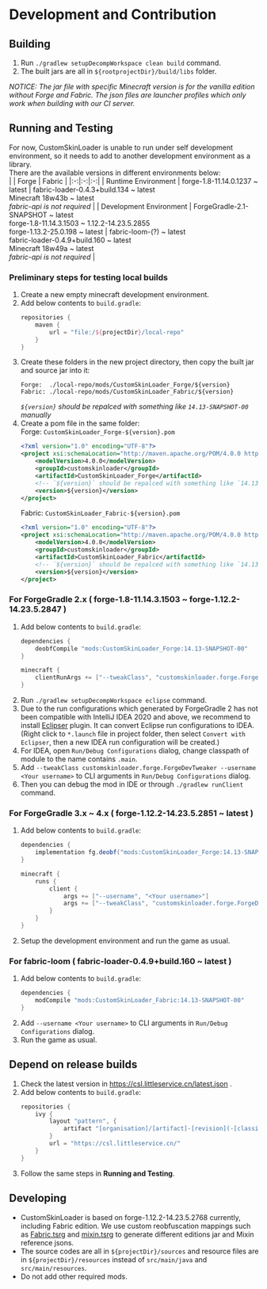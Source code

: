# Development and Contribution

## Building
1. Run `./gradlew setupDecompWorkspace clean build` command.
1. The built jars are all in `${rootprojectDir}/build/libs` folder.

*NOTICE: The jar file with specific Minecraft version is for the vanilla edition without Forge and Fabric. The json files are launcher profiles which only work when building with our CI server.*

## Running and Testing
For now, CustomSkinLoader is unable to run under self development environment, so it needs to add to another development environment as a library.  
There are the available versions in different environments below:  
|  | Forge | Fabric |
|:-:|:-:|:-:|
| Runtime Environment | forge-1.8-11.14.0.1237 ~ latest | fabric-loader-0.4.3+build.134 ~ latest<br/> Minecraft 18w43b ~ latest<br/> *fabric-api is not required* |
| Development Environment | ForgeGradle-2.1-SNAPSHOT ~ latest<br/> forge-1.8-11.14.3.1503 ~ 1.12.2-14.23.5.2855<br/> forge-1.13.2-25.0.198 ~ latest | fabric-loom-(?) ~ latest<br/> fabric-loader-0.4.9+build.160 ~ latest<br/> Minecraft 18w49a ~ latest<br/> *fabric-api is not required* |

### Preliminary steps for testing local builds
1. Create a new empty minecraft development environment.
1. Add below contents to `build.gradle`:
   ```gradle
   repositories {
       maven {
           url = "file:/${projectDir}/local-repo"
       }
   }
   ```
1. Create these folders in the new project directory, then copy the built jar and source jar into it:
   ```
   Forge:  ./local-repo/mods/CustomSkinLoader_Forge/${version}
   Fabric: ./local-repo/mods/CustomSkinLoader_Fabric/${version}
   ```
   *`${version}` should be repalced with something like `14.13-SNAPSHOT-00` manually*
1. Create a pom file in the same folder:  
   Forge: `CustomSkinLoader_Forge-${version}.pom`
   ```xml
   <?xml version="1.0" encoding="UTF-8"?>
   <project xsi:schemaLocation="http://maven.apache.org/POM/4.0.0 http://maven.apache.org/xsd/maven-4.0.0.xsd" xmlns="http://maven.apache.org/POM/4.0.0" xmlns:xsi="http://www.w3.org/2001/XMLSchema-instance">
       <modelVersion>4.0.0</modelVersion>
       <groupId>customskinloader</groupId>
       <artifactId>CustomSkinLoader_Forge</artifactId>
       <!-- `${version}` should be repalced with something like `14.13-SNAPSHOT-00` manually -->
       <version>${version}</version>
   </project>
   ```
   Fabric: `CustomSkinLoader_Fabric-${version}.pom`
   ```xml
   <?xml version="1.0" encoding="UTF-8"?>
   <project xsi:schemaLocation="http://maven.apache.org/POM/4.0.0 http://maven.apache.org/xsd/maven-4.0.0.xsd" xmlns="http://maven.apache.org/POM/4.0.0" xmlns:xsi="http://www.w3.org/2001/XMLSchema-instance">
       <modelVersion>4.0.0</modelVersion>
       <groupId>customskinloader</groupId>
       <artifactId>CustomSkinLoader_Fabric</artifactId>
       <!-- `${version}` should be repalced with something like `14.13-SNAPSHOT-00` manually -->
       <version>${version}</version>
   </project>
   ```

### For ForgeGradle 2.x ( forge-1.8-11.14.3.1503 ~ forge-1.12.2-14.23.5.2847 )
1. Add below contents to `build.gradle`:
   ```gradle
   dependencies {
       deobfCompile "mods:CustomSkinLoader_Forge:14.13-SNAPSHOT-00"
   }

   minecraft {
       clientRunArgs += ["--tweakClass", "customskinloader.forge.ForgeDevTweaker", "--username", "<Your username>"]
   }
   ```
1. Run `./gradlew setupDecompWorkspace eclipse` command.
1. Due to the run configurations which generated by ForgeGradle 2 has not been compatible with IntelliJ IDEA 2020 and above, we recommend to install [Eclipser](https://plugins.jetbrains.com/plugin/7153-eclipser) plugin. It can convert Eclipse run configurations to IDEA. (Right click to `*.launch` file in project folder, then select `Convert with Eclipser`, then a new IDEA run configuration will be created.)
1. For IDEA, open `Run/Debug Configurations` dialog, change classpath of module to the name contains `.main`.
1. Add `--tweakClass customskinloader.forge.ForgeDevTweaker --username <Your username>` to CLI arguments in `Run/Debug Configurations` dialog.
1. Then you can debug the mod in IDE or through `./gradlew runClient` command.

### For ForgeGradle 3.x ~ 4.x ( forge-1.12.2-14.23.5.2851 ~ latest )
1. Add below contents to `build.gradle`:
   ```gradle
   dependencies {
       implementation fg.deobf("mods:CustomSkinLoader_Forge:14.13-SNAPSHOT-00")
   }

   minecraft {
       runs {
           client {
               args += ["--username", "<Your username>"]
               args += ["--tweakClass", "customskinloader.forge.ForgeDevTweaker"] // Only required for MinecraftForge 1.12.2
           }
       }
   }
   ```
1. Setup the development environment and run the game as usual.

### For fabric-loom ( fabric-loader-0.4.9+build.160 ~ latest )
1. Add below contents to `build.gradle`:
   ```gradle
   dependencies {
       modCompile "mods:CustomSkinLoader_Fabric:14.13-SNAPSHOT-00"
   }
   ```
1. Add `--username <Your username>` to CLI arguments in `Run/Debug Configurations` dialog.
1. Run the game as usual.

## Depend on release builds
1. Check the latest version in https://csl.littleservice.cn/latest.json .
1. Add below contents to `build.gradle`:
   ```gradle
   repositories {
       ivy {
           layout "pattern", {
               artifact "[organisation]/[artifact]-[revision](-[classifier])(.[ext])"
           }
           url = "https://csl.littleservice.cn/"
       }
   }
1. Follow the same steps in **Running and Testing**.

## Developing
- CustomSkinLoader is based on forge-1.12.2-14.23.5.2768 currently, including Fabric edition. We use custom reobfuscation mappings such as [Fabric.tsrg](Fabric/Fabric.tsrg) and [mixin.tsrg](Fabric/mixin.tsrg) to generate different editions jar and Mixin reference jsons.
- The source codes are all in `${projectDir}/sources` and resource files are in `${projectDir}/resources` instead of `src/main/java` and `src/main/resources`.
- Do not add other required mods.